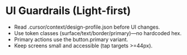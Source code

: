 # UI Guardrails (Light-first)
- Read .cursor/context/design-profile.json before UI changes.
- Use token classes (surface/text/border/primary)—no hardcoded hex.
- Primary actions use the button.primary variant.
- Keep screens small and accessible (tap targets >=44px).